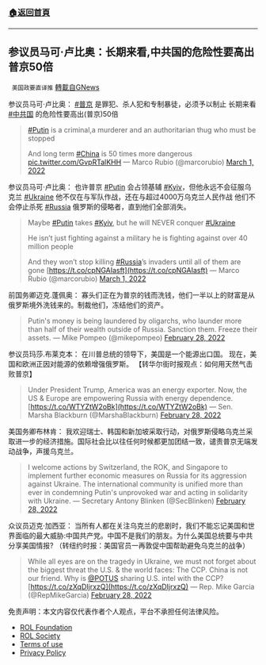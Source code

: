 ###  [:house:返回首頁](https://github.com/ourhimalayas/txt)
---


## 参议员马可·卢比奥：长期来看,中共国的危险性要高出普京50倍
` 美国政要直译推` [轉載自GNews](https://gnews.org/zh-hans/2085582/)

参议员马可·卢比奥： [#普京](https://gettr.com/hashtag/%23%E6%99%AE%E4%BA%AC) 是罪犯、杀人犯和专制暴徒，必须予以制止 长期来看 [#中共国](https://gettr.com/hashtag/%23%E4%B8%AD%E5%85%B1%E5%9B%BD) 的危险性要高出(普京)50倍



> [#Putin](https://twitter.com/hashtag/Putin?src=hash&amp;ref_src=twsrc%5Etfw) is a criminal,a murderer and an authoritarian thug who must be stopped
> 
> And long term [#China](https://twitter.com/hashtag/China?src=hash&amp;ref_src=twsrc%5Etfw) is 50 times more dangerous [pic.twitter.com/GvpRTalKHH](https://t.co/GvpRTalKHH)
> — Marco Rubio (@marcorubio) [March 1, 2022](https://twitter.com/marcorubio/status/1498511007580401665?ref_src=twsrc%5Etfw)



参议员马可·卢比奥： 也许普京 [#Putin](https://twitter.com/hashtag/Putin?src=hashtag_click) 会占领基辅 [#Kyiv](https://twitter.com/hashtag/Kyiv?src=hashtag_click)，但他永远不会征服乌克兰 [#Ukraine](https://twitter.com/hashtag/Ukraine?src=hashtag_click) 他不仅在与军队作战，还在与超过4000万乌克兰人民作战 他们不会停止杀死 [#Russia](https://twitter.com/hashtag/Russia?src=hashtag_click) 俄罗斯的侵略者，直到他们全部消失。



> Maybe [#Putin](https://twitter.com/hashtag/Putin?src=hash&amp;ref_src=twsrc%5Etfw) takes [#Kyiv](https://twitter.com/hashtag/Kyiv?src=hash&amp;ref_src=twsrc%5Etfw), but he will NEVER conquer [#Ukraine](https://twitter.com/hashtag/Ukraine?src=hash&amp;ref_src=twsrc%5Etfw) 
> 
> He isn’t just fighting against a military he is fighting against over 40 million people 
> 
> And they won’t stop killing [#Russia](https://twitter.com/hashtag/Russia?src=hash&amp;ref_src=twsrc%5Etfw)’s invaders until all of them are gone
>  [https://t.co/cpNGAIasft](https://t.co/cpNGAIasft)
> — Marco Rubio (@marcorubio) [March 1, 2022](https://twitter.com/marcorubio/status/1498518153818779649?ref_src=twsrc%5Etfw)



前国务卿迈克.蓬佩奥： 寡头们正在为普京的钱而洗钱，他们一半以上的财富是从俄罗斯境外洗钱来的。制裁他们，冻结他们的资产。



> Putin's money is being laundered by oligarchs, who launder more than half of their wealth outside of Russia. Sanction them. Freeze their assets.
> — Mike Pompeo (@mikepompeo) [February 28, 2022](https://twitter.com/mikepompeo/status/1498426534289358856?ref_src=twsrc%5Etfw)



参议员玛莎.布莱克本： 在川普总统的领导下，美国是一个能源出口国。 现在，美国和欧洲正因对能源的依赖增强俄罗斯。 【转华尔街时报观点：如何用天然气击败普京】



> Under President Trump, America was an energy exporter. Now, the US & Europe are empowering Russia with energy dependence.[https://t.co/WTYZtW2oBk](https://t.co/WTYZtW2oBk)
> — Sen. Marsha Blackburn (@MarshaBlackburn) [February 28, 2022](https://twitter.com/MarshaBlackburn/status/1498409493016846339?ref_src=twsrc%5Etfw)



美国务卿布林肯： 我欢迎瑞士、韩国和新加坡采取行动，对俄罗斯侵略乌克兰采取进一步的经济措施。国际社会比以往任何时候都更加团结一致，谴责普京无端发动战争，声援乌克兰。



> I welcome actions by Switzerland, the ROK, and Singapore to implement further economic measures on Russia for its aggression against Ukraine. The international community is unified more than ever in condemning Putin's unprovoked war and acting in solidarity with Ukraine.
> — Secretary Antony Blinken (@SecBlinken) [February 28, 2022](https://twitter.com/SecBlinken/status/1498404448888107016?ref_src=twsrc%5Etfw)



众议员迈克·加西亚： 当所有人都在关注乌克兰的悲剧时，我们不能忘记美国和世界面临的最大威胁:中国共产党。中国不是我们的朋友。为什么美国总统要与中共分享美国情报? （转纽约时报：美国官员一再敦促中国帮助避免乌克兰的战争）



> While all eyes are on the tragedy in Ukraine, we must not forget about the biggest threat the U.S. & the world faces: The CCP. China is not our friend. Why is [@POTUS](https://twitter.com/POTUS?ref_src=twsrc%5Etfw) sharing U.S. intel with the CCP?[https://t.co/zXqDIjrxzQ](https://t.co/zXqDIjrxzQ)
> — Rep. Mike Garcia (@RepMikeGarcia) [February 28, 2022](https://twitter.com/RepMikeGarcia/status/1498313245832196103?ref_src=twsrc%5Etfw)



 

免责声明：本文内容仅代表作者个人观点，平台不承担任何法律风险。

- [ROL Foundation](https://rolfoundation.org/)
- [ROL Society](https://rolsociety.org/)
- [Terms of use](https://gnews.org/terms-of-use-3/)
- [Privacy Policy](https://gnews.org/privacy-policy/)
